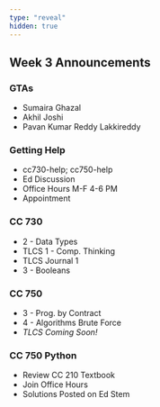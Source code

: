 ```yaml
---
type: "reveal"
hidden: true
---
```

<section>
	<h2>Week 3 Announcements</h2>
</section>

<section>
	<h3>GTAs</h3>
	<ul>
		<li>Sumaira Ghazal</li>
		<li>Akhil Joshi</li>
		<li>Pavan Kumar Reddy Lakkireddy</li>
	</ul>
</section>

<section>
	<h3>Getting Help</h3>
	<ul>
		<li>cc730-help; cc750-help</li>
		<li>Ed Discussion</li>
		<li>Office Hours M-F 4-6 PM</li>
		<li>Appointment</li>
	</ul>
</section>

<section>
	<h3>CC 730</h3>
	<ul>
		<li>2 - Data Types</li>
		<li>TLCS 1 - Comp. Thinking</li>
		<li>TLCS Journal 1</li>
		<li>3 - Booleans</li>
	</ul>
</section>

<section>
	<h3>CC 750</h3>
	<ul>
		<li>3 - Prog. by Contract</li>
		<li>4 - Algorithms Brute Force</li>
		<li><i>TLCS Coming Soon!</i></li>
	</ul>
</section>

<section>
	<h3>CC 750 Python</h3>
	<ul>
		<li>Review CC 210 Textbook</li>
		<li>Join Office Hours</li>
		<li>Solutions Posted on Ed Stem</li>
	</ul>
</section>